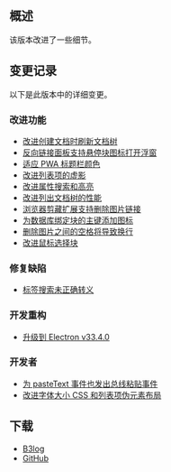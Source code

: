 ## 概述

该版本改进了一些细节。

## 变更记录

以下是此版本中的详细变更。

### 改进功能

* [改进创建文档时刷新文档树](https://github.com/siyuan-note/siyuan/issues/12109)
* [反向链接面板支持悬停块图标打开浮窗](https://github.com/siyuan-note/siyuan/issues/13253)
* [适应 PWA 标题栏颜色](https://github.com/siyuan-note/siyuan/issues/13780)
* [改进列表项的虚影](https://github.com/siyuan-note/siyuan/pull/13821)
* [改进属性搜索和高亮](https://github.com/siyuan-note/siyuan/issues/13843)
* [改进列出文档树的性能](https://github.com/siyuan-note/siyuan/issues/13844)
* [浏览器剪藏扩展支持删除图片链接](https://github.com/siyuan-note/siyuan/issues/13941)
* [为数据库绑定块的主键添加图标](https://github.com/siyuan-note/siyuan/issues/13945)
* [删除图片之间的空格将导致换行](https://github.com/siyuan-note/siyuan/issues/13949)
* [改进鼠标选择块](https://github.com/siyuan-note/siyuan/pull/14010)

### 修复缺陷

* [标签搜索未正确转义](https://github.com/siyuan-note/siyuan/issues/13919)

### 开发重构

* [升级到 Electron v33.4.0](https://github.com/siyuan-note/siyuan/issues/14009)

### 开发者

* [为 pasteText 事件也发出总线粘贴事件](https://github.com/siyuan-note/siyuan/pull/13927)
* [改进字体大小 CSS 和列表项伪元素布局](https://github.com/siyuan-note/siyuan/pull/13959)

## 下载

* [B3log](https://b3log.org/siyuan/download.html)
* [GitHub](https://github.com/siyuan-note/siyuan/releases)
